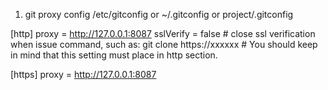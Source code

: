 1. git proxy config
/etc/gitconfig or ~/.gitconfig or project/.gitconfig

[http]
  proxy = http://127.0.0.1:8087
  sslVerify = false   # close ssl verification when issue command, such as: git clone https://xxxxxx
                      # You should keep in mind that this setting must place in http section.
  
[https]
  proxy = http://127.0.0.1:8087

